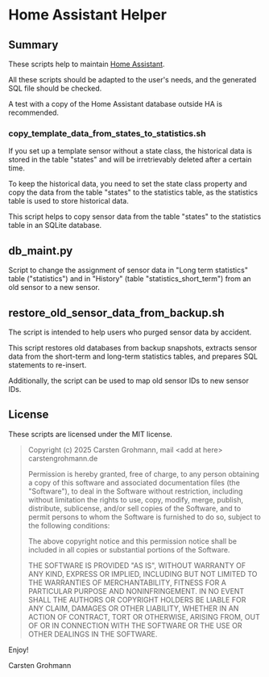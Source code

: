 # Home Assistant Helper

## Summary
These scripts help to maintain [Home Assistant](https://www.home-assistant.io).

All these scripts should be adapted to the user's needs, and the generated
SQL file should be checked.

A test with a copy of the Home Assistant database outside HA is recommended.

### copy_template_data_from_states_to_statistics.sh

If you set up a template sensor without a state class, the historical
data is stored in the table "states" and will be irretrievably deleted
after a certain time.

To keep the historical data, you need to set the state class property
and copy the data from the table "states" to the statistics table, as the
statistics table is used to store historical data.

This script helps to copy sensor data from the table "states" to the
statistics table in an SQLite database.

## db_maint.py

Script to change the assignment of sensor data in "Long term statistics"
table ("statistics") and in "History" (table "statistics_short_term") from
an old sensor to a new sensor.

## restore_old_sensor_data_from_backup.sh

The script is intended to help users who purged sensor data by accident.

This script restores old databases from backup snapshots, extracts sensor
data from the short-term and long-term statistics tables, and prepares
SQL statements to re-insert.

Additionally, the script can be used to map old sensor IDs to new sensor IDs.

## License

These scripts are licensed under the MIT license.

> Copyright (c) 2025 Carsten Grohmann,  mail &lt;add at here&gt; carstengrohmann.de
>
> Permission is hereby granted, free of charge, to any person obtaining a copy of
> this software and associated documentation files (the "Software"), to deal in
> the Software without restriction, including without limitation the rights to
> use, copy, modify, merge, publish, distribute, sublicense, and/or sell copies
> of the Software, and to permit persons to whom the Software is furnished to do
> so, subject to the following conditions:
>
> The above copyright notice and this permission notice shall be included in all
> copies or substantial portions of the Software.
>
> THE SOFTWARE IS PROVIDED "AS IS", WITHOUT WARRANTY OF ANY KIND, EXPRESS OR
> IMPLIED, INCLUDING BUT NOT LIMITED TO THE WARRANTIES OF MERCHANTABILITY,
> FITNESS FOR A PARTICULAR PURPOSE AND NONINFRINGEMENT. IN NO EVENT SHALL THE
> AUTHORS OR COPYRIGHT HOLDERS BE LIABLE FOR ANY CLAIM, DAMAGES OR OTHER
> LIABILITY, WHETHER IN AN ACTION OF CONTRACT, TORT OR OTHERWISE, ARISING FROM,
> OUT OF OR IN CONNECTION WITH THE SOFTWARE OR THE USE OR OTHER DEALINGS IN THE
> SOFTWARE.

Enjoy!

Carsten Grohmann
